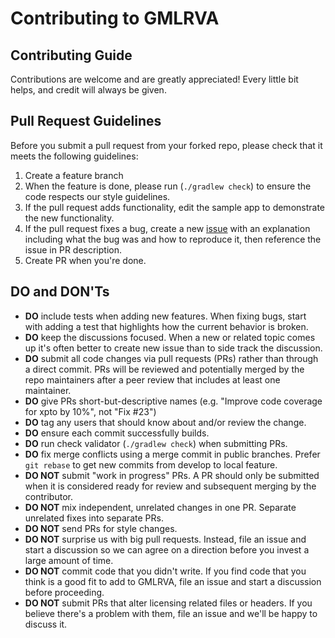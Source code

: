 Contributing to GMLRVA
======================

## Contributing Guide

Contributions are welcome and are greatly appreciated! Every little bit helps, and credit will always be given.

## Pull Request Guidelines

Before you submit a pull request from your forked repo, please check that it meets the following guidelines:
1. Create a feature branch
2. When the feature is done, please run (`./gradlew check`) to ensure the code respects our style guidelines.
3. If the pull request adds functionality, edit the sample app to demonstrate the new functionality.
4. If the pull request fixes a bug, create a new [issue](https://github.com/simdea/gmlrva/issues/new) with an explanation including what the bug was and how to reproduce it, then reference the issue in PR description.
5. Create PR when you're done.

## DO and DON'Ts

* **DO** include tests when adding new features. When fixing bugs, start with adding a test that highlights how the current behavior is broken.
* **DO** keep the discussions focused. When a new or related topic comes up it's often better to create new issue than to side track the discussion.
* **DO** submit all code changes via pull requests (PRs) rather than through a direct commit. PRs will be reviewed and potentially merged by the repo maintainers after a peer review that includes at least one maintainer.
* **DO** give PRs short-but-descriptive names (e.g. "Improve code coverage for xpto by 10%", not "Fix #23")
* **DO** tag any users that should know about and/or review the change.
* **DO** ensure each commit successfully builds.
* **DO** run check validator (`./gradlew check`) when submitting PRs.
* **DO** fix merge conflicts using a merge commit in public branches. Prefer `git rebase` to get new commits from develop to local feature.
* **DO NOT** submit "work in progress" PRs.  A PR should only be submitted when it is considered ready for review and subsequent merging by the contributor.
* **DO NOT** mix independent, unrelated changes in one PR. Separate unrelated fixes into separate PRs.
* **DO NOT** send PRs for style changes.
* **DO NOT** surprise us with big pull requests. Instead, file an issue and start a discussion so we can agree on a direction before you invest a large amount of time.
* **DO NOT** commit code that you didn't write. If you find code that you think is a good fit to add to GMLRVA, file an issue and start a discussion before proceeding.
* **DO NOT** submit PRs that alter licensing related files or headers. If you believe there's a problem with them, file an issue and we'll be happy to discuss it.